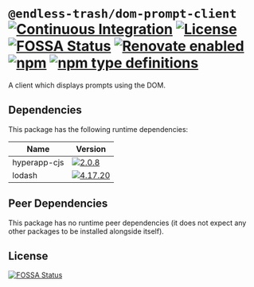 # `@endless-trash/dom-prompt-client` [![Continuous Integration](https://github.com/jameswilddev/endless-trash/workflows/Continuous%20Integration/badge.svg)](https://github.com/jameswilddev/endless-trash/actions) [![License](https://img.shields.io/github/license/jameswilddev/endless-trash.svg)](https://github.com/jameswilddev/endless-trash/blob/master/license) [![FOSSA Status](https://app.fossa.io/api/projects/git%2Bgithub.com%2Fjameswilddev%2Fendless-trash.svg?type=shield)](https://app.fossa.io/projects/git%2Bgithub.com%2Fjameswilddev%2Fendless-trash?ref=badge_shield) [![Renovate enabled](https://img.shields.io/badge/renovate-enabled-brightgreen.svg)](https://renovatebot.com/) [![npm](https://img.shields.io/npm/v/@endless-trash/dom-prompt-client.svg)](https://www.npmjs.com/package/@endless-trash/dom-prompt-client) [![npm type definitions](https://img.shields.io/npm/types/@endless-trash/dom-prompt-client.svg)](https://www.npmjs.com/package/@endless-trash/dom-prompt-client)

A client which displays prompts using the DOM.

## Dependencies

This package has the following runtime dependencies:

Name         | Version                                                                                              
------------ | -----------------------------------------------------------------------------------------------------
hyperapp-cjs | [![2.0.8](https://img.shields.io/npm/v/hyperapp-cjs.svg)](https://www.npmjs.com/package/hyperapp-cjs)
lodash       | [![4.17.20](https://img.shields.io/npm/v/lodash.svg)](https://www.npmjs.com/package/lodash)          

## Peer Dependencies

This package has no runtime peer dependencies (it does not expect any other packages to be installed alongside itself).

## License

[![FOSSA Status](https://app.fossa.io/api/projects/git%2Bgithub.com%2Fjameswilddev%2Fendless-trash.svg?type=large)](https://app.fossa.io/projects/git%2Bgithub.com%2Fjameswilddev%2Fendless-trash?ref=badge_large)
